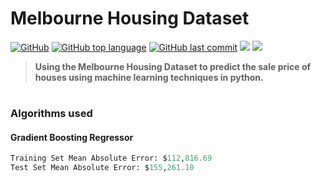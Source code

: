 # Melbourne Housing Dataset
[![GitHub](https://img.shields.io/github/license/jacobmannix/melbourne-housing?color=blue)](LICENSE)
[![GitHub top language](https://img.shields.io/github/languages/top/jacobmannix/melbourne-housing)](https://github.com/JacobMannix/melbourne-housing)
[![GitHub last commit](https://img.shields.io/github/last-commit/jacobmannix/melbourne-housing)](https://github.com/JacobMannix/melbourne-housing/commits/master)
[![](https://colab.research.google.com/assets/colab-badge.svg)](https://colab.research.google.com/drive/1AGS7ZMkWMH8VFUdb58CqxaGYIgD1v7pn?usp=sharing)
[![](https://img.shields.io/badge/Link-Dataset-informational?style=flat&logo=link&logoColor=white&color=d59373)](https://raw.githubusercontent.com/JacobMannix/melbourne-housing/main/data/Melbourne_housing_FULL.csv)

> <b> Using the Melbourne Housing Dataset to predict the sale price of houses using machine learning techniques in python. </b>

#
### Algorithms used
#### Gradient Boosting Regressor
```python
Training Set Mean Absolute Error: $112,816.69
Test Set Mean Absolute Error: $155,261.10
```

